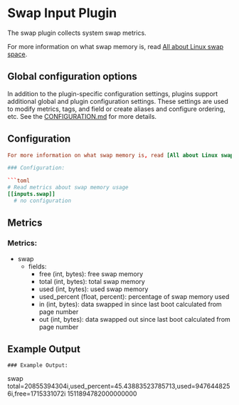# Swap Input Plugin

The swap plugin collects system swap metrics.

For more information on what swap memory is, read [All about Linux swap
space](https://www.linux.com/news/all-about-linux-swap-space).

## Global configuration options <!-- @/docs/includes/plugin_config.md -->

In addition to the plugin-specific configuration settings, plugins support
additional global and plugin configuration settings. These settings are used to
modify metrics, tags, and field or create aliases and configure ordering, etc.
See the [CONFIGURATION.md][CONFIGURATION.md] for more details.

[CONFIGURATION.md]: ../../../docs/CONFIGURATION.md

## Configuration

```toml @sample.conf
For more information on what swap memory is, read [All about Linux swap space](https://www.linux.com/news/all-about-linux-swap-space).

### Configuration:

```toml
# Read metrics about swap memory usage
[[inputs.swap]]
  # no configuration
```

## Metrics
### Metrics:

- swap
  - fields:
    - free (int, bytes): free swap memory
    - total (int, bytes): total swap memory
    - used (int, bytes): used swap memory
    - used_percent (float, percent): percentage of swap memory used
    - in (int, bytes): data swapped in since last boot calculated from page number
    - out (int, bytes): data swapped out since last boot calculated from page number

## Example Output

```shell
### Example Output:

```
swap total=20855394304i,used_percent=45.43883523785713,used=9476448256i,free=1715331072i 1511894782000000000
```

